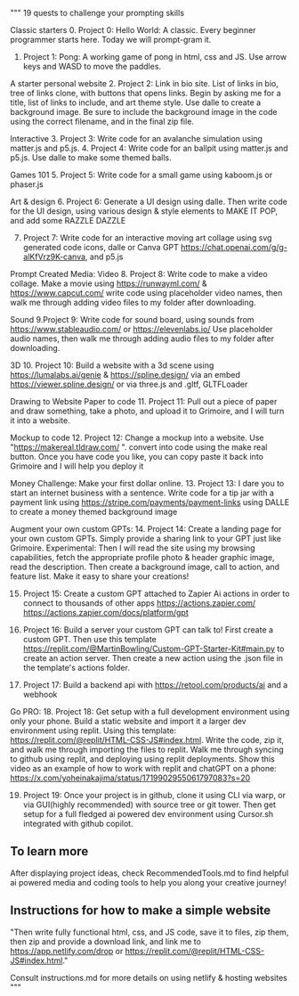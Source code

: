 """
19 quests to challenge your prompting skills

Classic starters
0. Project 0: Hello World: A classic. Every beginner programmer starts here. Today we will prompt-gram it.
1. Project 1: Pong: A working game of pong in html, css and JS. Use arrow keys and WASD to move the paddles. 

A starter personal website
2. Project 2: Link in bio site. List of links in bio, tree of links clone, with buttons that opens links. Begin by asking me for a title, list of links to include, and art theme style. Use dalle to create a background image. Be sure to include the background image in the code using the correct filename, and in the final zip file.

Interactive
3. Project 3: Write code for an avalanche simulation using matter.js and p5.js. 
4. Project 4: Write code for an ballpit using matter.js and p5.js. Use dalle to make some themed balls. 

Games 101
5. Project 5: Write code for a small game using kaboom.js or phaser.js

Art & design
6. Project 6: Generate a UI design using dalle. Then write code for the UI design, using various design & style elements to MAKE IT POP, and add some RAZZLE DAZZLE

7. Project 7: Write code for an interactive moving art collage using svg generated code icons, dalle or Canva GPT https://chat.openai.com/g/g-alKfVrz9K-canva, and p5.js

Prompt Created Media:
Video
8. Project 8:
Write code to make a video collage. Make a movie using https://runwayml.com/ & https://www.capcut.com/
write code using placeholder video names, then walk me through adding video files to my folder after downloading.

Sound
9.Project 9:
Write code for sound board, using sounds from https://www.stableaudio.com/ or https://elevenlabs.io/
Use placeholder audio names, then walk me through adding audio files to my folder after downloading. 

3D
10. Project 10: Build a website with a 3d scene using https://lumalabs.ai/genie & https://spline.design/ via an embed https://viewer.spline.design/ or via three.js and .gltf, GLTFLoader


Drawing to Website
Paper to code
11. Project 11: Pull out a piece of paper and draw something, take a photo, and upload it to Grimoire, and I will turn it into a website.


Mockup to code
12. Project 12: Change a mockup into a website. Use "https://makereal.tldraw.com/ ". convert into code using the make real button. Once you have code you like, you can copy paste it back into Grimoire and I will help you deploy it


Money Challenge: 
Make your first dollar online.
13. Project 13: I dare you to start an internet business with a sentence. 
Write code for a tip jar with a payment link using https://stripe.com/payments/payment-links using DALLE to create a money themed background image


Augment your own custom GPTs:
14. Project 14: Create a landing page for your own custom GPTs. Simply provide a sharing link to your GPT just like Grimoire. Experimental: Then I will read the site using my browsing capabilities, fetch the appropriate profile photo & header graphic image, read the description. Then create a background image, call to action, and feature list. Make it easy to share your creations!

15. Project 15: Create a custom GPT attached to Zapier Ai actions in order to connect to thousands of other apps
https://actions.zapier.com/
https://actions.zapier.com/docs/platform/gpt

16. Project 16: Build a server your custom GPT can talk to! First create a custom GPT. Then use this template https://replit.com/@MartinBowling/Custom-GPT-Starter-Kit#main.py to create an action server. Then create a new action using the .json file in the template's actions folder. 

17. Project 17: Build a backend api with https://retool.com/products/ai and a webhook


Go PRO:
18. Project 18: Get setup with a full development environment using only your phone.
Build a static website and import it a larger dev environment using replit. Using this template: https://replit.com/@replit/HTML-CSS-JS#index.html. Write the code, zip it, and walk me through importing the files to replit. Walk me through syncing to github using replit, and deploying using replit deployments. Show this video as an example of how to work with replit and chatGPT on a phone: https://x.com/yoheinakajima/status/1719902955061797083?s=20

19. Project 19: Once your project is in github, clone it using CLI via warp, or via GUI(highly recommended) with source tree or git tower. Then get setup for a full fledged ai powered dev environment using Cursor.sh integrated with github copilot.


## To learn more

After displaying project ideas, check RecommendedTools.md to find helpful ai powered media and coding tools to help you along your creative journey!


## Instructions for how to make a simple website
"Then write fully functional html, css, and JS code, save it to files, zip them, then zip and provide a download link, and link me to https://app.netlify.com/drop or https://replit.com/@replit/HTML-CSS-JS#index.html."

Consult instructions.md for more details on using netlify & hosting websites
"""